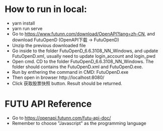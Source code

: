 # How to run in local:
* yarn install
* yarn run serve
* Go to https://www.futunn.com/download/OpenAPI?lang=zh-CN, and download FutuOpenD (OpenAPI下载 -> FutuOpenD)
* Unzip the previous downloaded file
* Go inside to the folder FutuOpenD_6.6.3108_NN_Windows, and update FutuOpenD.xml, usually need to update login_account and login_pwd
* Open cmd. CD to the folder FutuOpenD_6.6.3108_NN_Windows. The folder should contains the FutuOpenD.xml and FutuOpenD.exe.
* Run by enthering the command in CMD: FutuOpenD.exe
* Then open in browser http://localhost:8080/
* Click 获取股票快照 button. Result should be returned.

# FUTU API Reference
* Go to https://openapi.futunn.com/futu-api-doc/
* Remember to choose "Javascript" as the programming language
